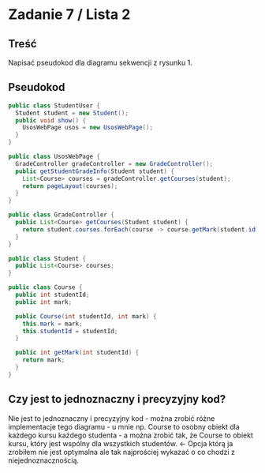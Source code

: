 # Zadanie 7 / Lista 2

## Treść

Napisać pseudokod dla diagramu sekwencji z rysunku 1.

## Pseudokod

```java
public class StudentUser {
  Student student = new Student();
  public void show() {
    UsosWebPage usos = new UsosWebPage();
  }
}

public class UsosWebPage {
  GradeController gradeController = new GradeController();
  public getStudentGradeInfo(Student student) {
    List<Course> courses = gradeController.getCourses(student);
    return pageLayout(courses);
  }
}

public class GradeController {
  public List<Course> getCourses(Student student) {
    return student.courses.forEach(course -> course.getMark(student.id));
  }
}

public class Student {
  public List<Course> courses;
}

public class Course {
  public int studentId;
  public int mark;

  public Course(int studentId, int mark) {
    this.mark = mark;
    this.studentId = studentId;
  }

  public int getMark(int studentId) {
    return mark;
  }
}
```
## Czy jest to jednoznaczny i precyzyjny kod?

Nie jest to jednoznaczny i precyzyjny kod - można zrobić różne implementacje tego diagramu - u mnie np. Course to osobny obiekt dla każdego kursu każdego studenta - a można zrobić tak, że Course to obiekt kursu, który jest wspólny dla wszystkich studentów. <- Opcja którą ja zrobiłem nie jest optymalna ale tak najprościej wykazać o co chodzi z niejednoznacznością.